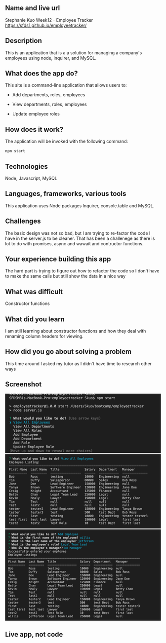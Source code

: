 ## Name and live url
Stephanie Kuo Week12 - Employee Tracker
https://sfds1.github.io/employeetracker/


## Description
This is an application that is a a solution for managing a company's employees using node, inquirer, and MySQL.

## What does the app do?
This site is a command-line application that allows users to:

  * Add departments, roles, employees

  * View departments, roles, employees

  * Update employee roles

## How does it work?
The application  will be invoked with the following command:

```sh
npm start
```

## Technologies
Node, Javascript, MySQL

## Languages, frameworks, various tools
This application uses Node packages Inquirer, console.table and MySQL.

## Challenges
The basic design was not so bad, but I am trying to re-factor the code I have in the server.js to be cleaner.  That has been a challenege as there is lot to do with promises, async and wawait and contructor functions.  

## Your experience building this app
The hard part is trying to figure out how to refactor the code so I don't have to make the same calls but still show the data in a nice way

## What was difficult
Constructor functions

## What did you learn
I am still learning about constructor functions and how they deal with renaming column headers for viewing.


## How did you go about solving a problem
This time around I asked my tutor as I didn't have time to research other ways 

## Screenshot

![](images/main.png)
![](images/view_employee.png)
![](images/add_employee.png)


## Live app, not code

